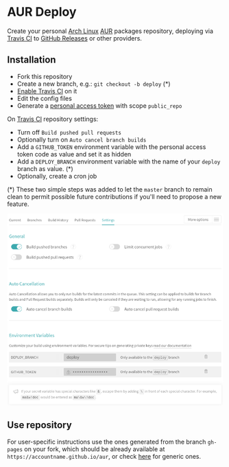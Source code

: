 # AUR Deploy

Create your personal [Arch Linux] [AUR] packages repository, deploying
via [Travis CI] to [GitHub Releases] or other providers.

## Installation

- Fork this repository
- Create a new branch, e.g.: `git checkout -b deploy` (*)
- [Enable Travis CI] on it
- Edit the config files
- Generate a [personal access token] with scope `public_repo`

On [Travis CI] repository settings:

- Turn off `Build pushed pull requests`
- Optionally turn on `Auto cancel branch builds`
- Add a `GITHUB_TOKEN` environment variable with the personal access token code
  as value and set it as hidden
- Add a `DEPLOY_BRANCH` environment variable
  with the name of your `deploy` branch as value. (*)
- Optionally, create a cron job

(*) These two simple steps was added to let the `master` branch to remain
    clean to permit possible future contributions if you'll need to propose
    a new feature.

![Travis Settings Screenshot](screenshot.png)

## Use repository

For user-specific instructions use the ones generated from the branch `gh-pages`
on your fork, which should be already available at
`https://accountname.github.io/aur`, or check [here] for generic ones.

[Arch Linux]:      https://www.archlinux.org/
[AUR]:             https://aur.archlinux.org/
[Travis CI]:       https://travis-ci.com/
[GitHub Releases]: https://github.com/archlive/aur/releases
[here]:            https://archlive.github.io/aur/

[Enable Travis CI]:      https://github.com/settings/installations
[personal access token]: https://github.com/settings/tokens/new
